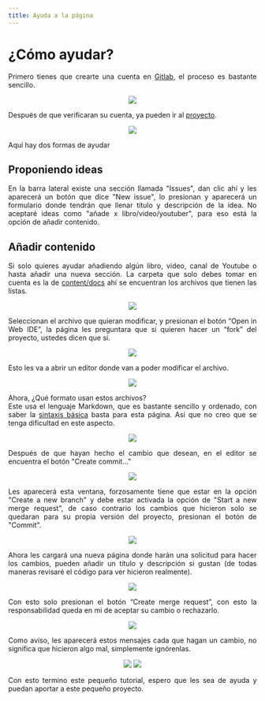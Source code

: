```yaml
---
title: Ayuda a la página
---
```

# ¿Cómo ayudar?
<div style="text-align: justify">
<p>Primero tienes que crearte una cuenta en <a href = "https://gitlab.com/users/sign_up">Gitlab</a>, el proceso es bastante sencillo.</p>

<div style="text-align: center">
<p><img src="https://gitlab.com/JamepDev/archivosludicos/-/raw/master/static/tutorial1.png"></p>
</div>

Después de que verificaran su cuenta, ya pueden ir al [proyecto](https://gitlab.com/JamepDev/archivosludicos).

<div style="text-align: center">
<img src="https://gitlab.com/JamepDev/archivosludicos/-/raw/master/static/Tutorial2.png">
</div>

Aqui hay dos formas de ayudar

## Proponiendo ideas

En la barra lateral existe una sección llamada "Issues", dan clic ahí y les aparecerá un botón que dice "New issue", lo presionan y aparecerá un formulario donde tendrán que llenar título y descripción de la idea. No aceptaré ideas como "añade x libro/video/youtuber", para eso está la opción de añadir contenido.

## Añadir contenido
Si solo quieres ayudar añadiendo algún libro, video, canal de Youtube o hasta añadir una nueva sección. La carpeta que solo debes tomar en cuenta es la de [content/docs](https://gitlab.com/JamepDev/archivosludicos/-/tree/master/content/docs) ahí se encuentran los archivos que tienen las listas.

<div style="text-align: center">
<img src= "https://gitlab.com/JamepDev/archivosludicos/-/raw/master/static/Tutorial3.png">
</div>

Seleccionan el archivo que quieran modificar, y presionan el botón “Open in Web IDE”, la página les preguntara que si quieren hacer un “fork” del proyecto, ustedes dicen que sí.

<div style="text-align: center">
<img src= "https://gitlab.com/JamepDev/archivosludicos/-/raw/master/static/Tutorial5.png">
</div>

Esto les va a abrir un editor donde van a poder modificar el archivo.

<div style="text-align: center">
<img src= "https://gitlab.com/JamepDev/archivosludicos/-/raw/master/static/Tutorial6.png">
</div>

Ahora, ¿Qué formato usan estos archivos?<br>
Este usa el lenguaje Markdown, que es bastante sencillo y ordenado, con saber la [sintaxis básica](https://www.markdownguide.org/basic-syntax/) basta para esta página. Así que no creo que se tenga dificultad en este aspecto.

<div style="text-align: center">
<img src= "https://gitlab.com/JamepDev/archivosludicos/-/raw/master/static/Tutorial4.png">
</div>


Después de que hayan hecho el cambio que desean, en el editor se encuentra el botón "Create commit..."

<div style="text-align: center">
<img src= "https://gitlab.com/JamepDev/archivosludicos/-/raw/master/static/Tutorial7.png">
</div>

Les aparecerá esta ventana, forzosamente tiene que estar en la opción "Create a new branch" y debe estar activada la opción de "Start a new merge request", de caso contrario los cambios que hicieron solo se quedaran para su propia versión del proyecto, presionan el botón de "Commit".

<div style="text-align: center">
<img src= "https://gitlab.com/JamepDev/archivosludicos/-/raw/master/static/Tutorial8.png">
</div>

Ahora les cargará una nueva página donde harán una solicitud para hacer los cambios, pueden añadir un título y descripción si gustan (de todas maneras revisaré el código para ver hicieron realmente).

<div style="text-align: center">
<img src= "https://gitlab.com/JamepDev/archivosludicos/-/raw/master/static/Tutorial9.png">
</div>

Con esto solo presionan el botón “Create merge request”, con esto la responsabilidad queda en mi de aceptar su cambio o rechazarlo.

<div style="text-align: center">
<img src= "https://gitlab.com/JamepDev/archivosludicos/-/raw/master/static/Tutorial10.png">
</div>


Como aviso, les aparecerá estos mensajes cada que hagan un cambio, no significa que hicieron algo mal, simplemente ignórenlas.

<div style="text-align: center">
<img src="https://gitlab.com/JamepDev/archivosludicos/-/raw/master/static/Advertencia.png">
<img src="https://gitlab.com/JamepDev/archivosludicos/-/raw/master/static/Advertencia2.png">
</div>

Con esto termino este pequeño tutorial, espero que les sea de ayuda y puedan aportar a este pequeño proyecto.</div>
